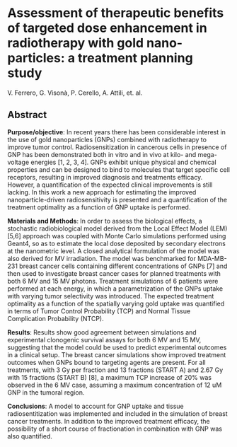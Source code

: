 # Assessment of therapeutic benefits of targeted dose enhancement in radiotherapy with gold nano-particles: a treatment planning study

V. Ferrero, G. Visonà, P. Cerello, A. Attili, et. al.

## Abstract

**Purpose/objective**: In recent years there has been considerable interest in the use of gold nanoparticles (GNPs) combined with radiotherapy to improve tumor control. Radiosensitization in cancerous cells in presence of GNP has been demonstrated both in vitro and in vivo at kilo- and mega- voltage energies [1, 2, 3, 4]. GNPs exhibit unique physical and chemical properties and can be designed to bind to molecules that target specific cell receptors, resulting in improved diagnosis and treatments efficacy. However, a quantification of the expected clinical improvements is still lacking. In this work a new approach for estimating the improved nanoparticle-driven radiosensitivity is presented and a quantification of the treatment optimality as a function of GNP uptake is performed.

**Materials and Methods**: In order to assess the biological effects, a stochastic radiobiological model derived from the Local Effect Model (LEM) [5,6] approach was coupled with Monte Carlo simulations performed using Geant4, so as to estimate the local dose deposited by secondary electrons at the nanometric level. A closed analytical formulation of the model was also derived for MV irradiation. The model was benchmarked for MDA-MB-231 breast cancer cells containing different concentrations of GNPs [7] and then used to investigate breast cancer cases for planned treatments with both 6 MV and 15 MV photons. Treatment simulations of 6 patients were performed at each energy, in which a parametrization of the GNPs uptake with varying tumor selectivity was introduced. The expected treatment optimality as a function of the spatially varying gold uptake was quantified in terms of Tumor Control Probability (TCP) and Normal Tissue Complication Probability (NTCP).

**Results**: Results show good agreement between simulations and experimental clonogenic survival assays for both 6 MV and 15 MV, suggesting that the model could be used to predict experimental outcomes in a clinical setup. The breast cancer simulations show improved treatment outcomes when GNPs bound to targeting agents are present. For all treatments, with 3 Gy per fraction and 13 fractions (START A) and 2.67 Gy with 15 fractions (START B) [8], a maximum TCP increase of 20% was observed in the 6 MV case, assuming a maximum concentration of 12 uM GNP in the tumoral region.

**Conclusions**: A model to account for GNP uptake and tissue radiosentitization was implemented and included in the simulation of breast cancer treatments. In addition to the improved treatment efficacy, the possibility of a short course of fractionation in combination with GNP was also quantified.

